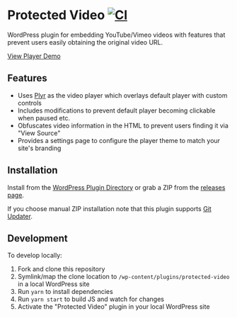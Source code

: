 # Protected Video [![CI](https://github.com/AlecRust/protected-video/actions/workflows/ci.yml/badge.svg)](https://github.com/AlecRust/protected-video/actions/workflows/ci.yml)

WordPress plugin for embedding YouTube/Vimeo videos with features that prevent users easily obtaining the original video URL.

[View Player Demo](https://alecrust.github.io/protected-video/)

## Features

- Uses [Plyr](https://github.com/sampotts/plyr) as the video player which overlays default player with custom controls
- Includes modifications to prevent default player becoming clickable when paused etc.
- Obfuscates video information in the HTML to prevent users finding it via "View Source"
- Provides a settings page to configure the player theme to match your site's branding

## Installation

Install from the [WordPress Plugin Directory](https://wordpress.org/plugins/protected-video/) or grab a ZIP from the
[releases page](https://github.com/AlecRust/protected-video/releases).

If you choose manual ZIP installation note that this plugin supports [Git Updater](https://github.com/afragen/git-updater).

## Development

To develop locally:

1. Fork and clone this repository
2. Symlink/map the clone location to `/wp-content/plugins/protected-video` in a local WordPress site
3. Run `yarn` to install dependencies
4. Run `yarn start` to build JS and watch for changes
5. Activate the "Protected Video" plugin in your local WordPress site
